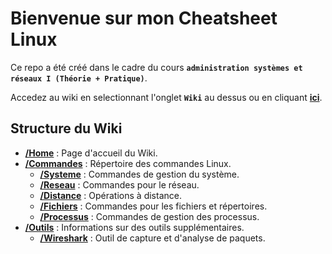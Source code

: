 # Bienvenue sur mon Cheatsheet Linux

Ce repo a été créé dans le cadre du cours **`administration systèmes et réseaux I (Théorie + Pratique)`**.

Accedez au wiki en selectionnant l'onglet **`Wiki`** au dessus ou en cliquant **[ici](https://github.com/Simon-Fontaine/cheatsheet/wiki)**.

## Structure du Wiki

- **[/Home](https://github.com/Simon-Fontaine/cheatsheet/wiki/Home)** : Page d'accueil du Wiki.
- **[/Commandes](https://github.com/Simon-Fontaine/cheatsheet/wiki/Commandes)** : Répertoire des commandes Linux.
  - **[/Systeme](https://github.com/Simon-Fontaine/cheatsheet/wiki/Commandes#systeme)** : Commandes de gestion du système.
  - **[/Reseau](https://github.com/Simon-Fontaine/cheatsheet/wiki/Commandes#reseau)** : Commandes pour le réseau.
  - **[/Distance](https://github.com/Simon-Fontaine/cheatsheet/wiki/Commandes#distance)** : Opérations à distance.
  - **[/Fichiers](https://github.com/Simon-Fontaine/cheatsheet/wiki/Commandes#fichier)** : Commandes pour les fichiers et répertoires.
  - **[/Processus](https://github.com/Simon-Fontaine/cheatsheet/wiki/Commandes#processus)** : Commandes de gestion des processus.
- **[/Outils](https://github.com/Simon-Fontaine/cheatsheet/wiki/Outils)** : Informations sur des outils supplémentaires.
  - **[/Wireshark](https://github.com/Simon-Fontaine/cheatsheet/wiki/Outils#wireshark)** : Outil de capture et d'analyse de paquets.
